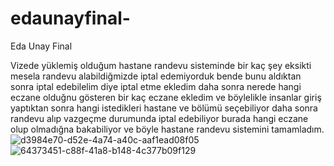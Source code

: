# edaunayfinal-
Eda Unay Final

Vizede yüklemiş olduğum hastane randevu sisteminde bir kaç şey eksikti mesela randevu alabildiğmizde iptal edemiyorduk bende bunu aldıktan sonra iptal edebilelim diye iptal etme ekledim daha sonra nerede hangi eczane olduğnu gösteren bir kaç eczane ekledim ve böylelikle insanlar giriş yaptıktan sonra hangi istedikleri hastane ve bölümü seçebiliyor daha sonra randevu alıp vazgeçme durumunda iptal edebiliyor burada hangi eczane olup olmadığna bakabiliyor ve böyle hastane randevu sistemini tamamladım.
![d3984e70-d52e-4a74-a40c-aaf1ead08f05](https://github.com/edaunay/edaunayfinal-/assets/117381758/5bc31dc4-13b2-480c-a38c-558f8cf20b21)
![64373451-c88f-41a8-b148-4c377b09f129](https://github.com/edaunay/edaunayfinal-/assets/117381758/e6fc6854-219f-4594-82af-df2ffab3c80e)
